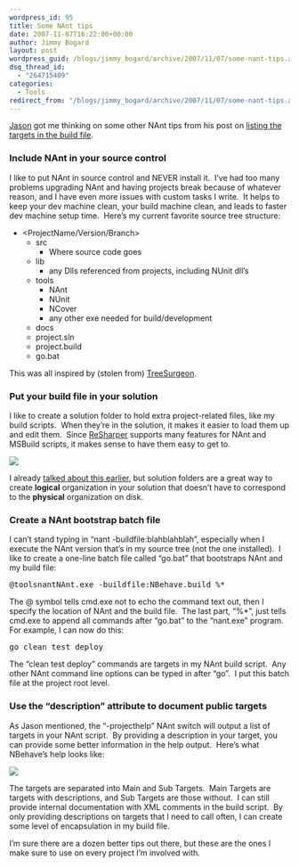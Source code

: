 ```yaml
---
wordpress_id: 95
title: Some NAnt tips
date: 2007-11-07T16:22:00+00:00
author: Jimmy Bogard
layout: post
wordpress_guid: /blogs/jimmy_bogard/archive/2007/11/07/some-nant-tips.aspx
dsq_thread_id:
  - "264715409"
categories:
  - Tools
redirect_from: "/blogs/jimmy_bogard/archive/2007/11/07/some-nant-tips.aspx/"
---
```

[Jason](http://www.lostechies.com/blogs/jason_meridth/default.aspx) got me thinking on some other NAnt tips from his post on [listing the targets in the build file](http://www.lostechies.com/blogs/jason_meridth/archive/2007/11/07/nant-list-all-targets-in-build-file.aspx).

### Include NAnt in your source control

I like to put NAnt in source control and NEVER install it.&nbsp; I&#8217;ve had too many problems upgrading NAnt and having projects break because of whatever reason, and I have even more issues with custom tasks I write.&nbsp; It helps to keep your dev machine clean, your build machine clean, and leads to faster dev machine setup time.&nbsp; Here&#8217;s my current favorite source tree structure:

  * <ProjectName/Version/Branch> 
      * src 
          * Where source code goes
      * lib 
          * any Dlls referenced from projects, including NUnit dll&#8217;s
      * tools 
          * NAnt 
          * NUnit 
          * NCover 
          * any other exe needed for build/development
      * docs 
      * project.sln 
      * project.build 
      * go.bat

This was all inspired by (stolen from) [TreeSurgeon](http://www.codeplex.com/treesurgeon).

### Put your build file in your solution

I like to create a solution folder to hold extra project-related files, like my build scripts.&nbsp; When they&#8217;re in the solution, it makes it easier to load them up and edit them.&nbsp; Since [ReSharper](http://www.jetbrains.com/resharper/)&nbsp;supports many features for NAnt and MSBuild scripts, it makes sense to have them easy to get to.

 ![](http://s3.amazonaws.com/grabbagoftimg/SolutionFolder_Example.PNG)

I already [talked about this earlier](http://grabbagoft.blogspot.com/2007/09/organizing-with-solution-folders.html), but solution folders are a great way to create **logical** organization in your solution that doesn&#8217;t have to correspond to the **physical** organization on disk.

### Create a NAnt bootstrap batch file

I can&#8217;t stand typing in &#8220;nant -buildfile:blahblahblah&#8221;, especially when I execute the NAnt version that&#8217;s in my source tree (not the one installed).&nbsp; I like to create a one-line batch file called &#8220;go.bat&#8221; that bootstraps NAnt and my build file:

<pre>@toolsnantNAnt.exe -buildfile:NBehave.build %*</pre>

The @ symbol tells cmd.exe not to echo the command text out, then I specify the location of NAnt and the build file.&nbsp; The last part, &#8220;%*&#8221;, just tells cmd.exe to&nbsp;append all commands after &#8220;go.bat&#8221; to the &#8220;nant.exe&#8221; program.&nbsp; For example, I can now do this:

<pre>go clean test deploy</pre>

The &#8220;clean test deploy&#8221; commands are targets in my NAnt build script.&nbsp; Any other NAnt command line options can be typed in after &#8220;go&#8221;.&nbsp; I put this batch file at the project root level.

### Use the &#8220;description&#8221; attribute to document public targets

As Jason mentioned, the &#8220;-projecthelp&#8221; NAnt switch will output a list of targets in your NAnt script.&nbsp; By providing a description in your target, you can provide some better information in the help output.&nbsp; Here&#8217;s what NBehave&#8217;s help looks like:

 ![](http://s3.amazonaws.com/grabbagoftimg/nant_help.PNG)

The targets are separated into Main and Sub Targets.&nbsp; Main Targets are targets with descriptions, and Sub Targets are those without.&nbsp; I can still provide internal documentation with XML comments in the build script.&nbsp; By only providing descriptions on targets that I need to call often, I can create some level of encapsulation in my build file.

I&#8217;m sure there are a dozen better tips out there, but these are the ones I make sure to use on every project I&#8217;m involved with.